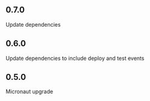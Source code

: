 ## 0.7.0

Update dependencies

## 0.6.0

Update dependencies to include deploy and test events

## 0.5.0

Micronaut upgrade